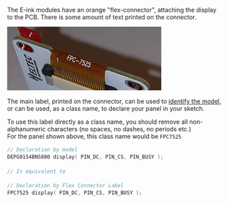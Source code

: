 The E-ink modules have an orange "flex-connector", attaching the display to the PCB.
There is some amount of text printed on the connector.

![E-ink module, end-on, displaying flex connector label position](flex_connector.jpg)

The main label, printed on the connector, can be used to [identify the model](/docs/README.md#supported-displays), 
or can be used, as a class name, to declare your panel in your sketch.

To use this label directly as a class name, you should remove all non-alphanumeric characters (no spaces, no dashes, no periods etc.) <br />
For the panel shown above, this class name would be `FPC7525`

```cpp
// Declaration by model
DEPG0154BNS800 display( PIN_DC, PIN_CS, PIN_BUSY );

// Is equivalent to

// Declaration by Flex Connector Label
FPC7525 display( PIN_DC, PIN_CS, PIN_BUSY );
```